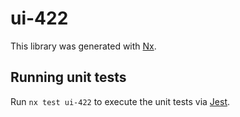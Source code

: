 # ui-422

This library was generated with [Nx](https://nx.dev).

## Running unit tests

Run `nx test ui-422` to execute the unit tests via [Jest](https://jestjs.io).
